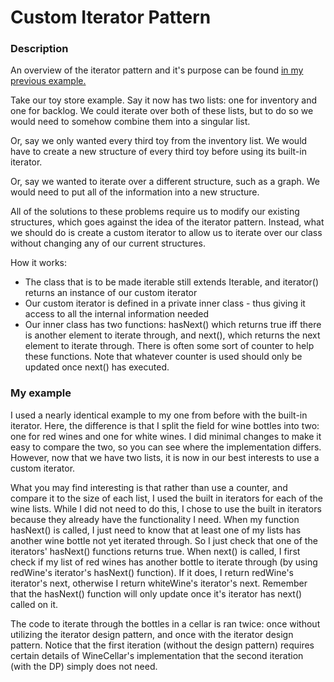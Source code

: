 # Custom Iterator Pattern

### Description
An overview of the iterator pattern and it's purpose can be found [in my previous example.](https://github.com/jaycoh/Iterator-Pattern-Built-In)

Take our toy store example. Say it now has two lists: one for inventory and one for backlog. We could iterate over both of these
lists, but to do so we would need to somehow combine them into a singular list.

Or, say we only wanted every third toy from the inventory list. We would have to create a new structure of every third toy before
using its built-in iterator.

Or, say we wanted to iterate over a different structure, such as a graph. We would need to put all of the information into
a new structure.

All of the solutions to these problems require us to modify our existing structures, which goes against the idea of the
iterator pattern. Instead, what we should do is create a custom iterator to allow us to iterate over our class without
changing any of our current structures.

How it works:
- The class that is to be made iterable still extends Iterable<Item>, and iterator() returns an instance of our custom iterator
- Our custom iterator is defined in a private inner class - thus giving it access to all the internal information needed
- Our inner class has two functions: hasNext() which returns true iff there is another element to iterate through, and
next(), which returns the next element to iterate through. There is often some sort of counter to help these functions. Note that whatever counter is used should only be updated once next() has executed.
 
### My example

I used a nearly identical example to my one from before with the built-in iterator. Here, the difference is that I split
the field for wine bottles into two: one for red wines and one for white wines. I did minimal changes to make it easy to compare the two, so you can see
where the implementation differs. However, now that we have two lists, it is now in our best interests to use a custom iterator.

What you may find interesting is that rather than use a counter, and compare it to the size of each list, I used the built in iterators for each of the wine lists. While I did not need to do this, I chose to use the built in iterators because they already have the functionality I need. When my function hasNext() is called, I just need to know that at least one of my lists has another wine bottle not yet iterated through. So I just check that one of the iterators' hasNext() functions returns true. When next() is called, I first check if my list of red wines has another bottle to iterate through (by using redWine's iterator's hasNext() function). If it does, I return redWine's iterator's next, otherwise I return whiteWine's iterator's next. Remember that the hasNext() function will only update once it's iterator has next() called on it.


 
The code to iterate through the bottles in a cellar is ran twice: once without utilizing the iterator design pattern, and once with the iterator design pattern. Notice that the first iteration (without the design pattern) requires certain details of WineCellar's implementation that the second iteration (with the DP) simply does not need. 
